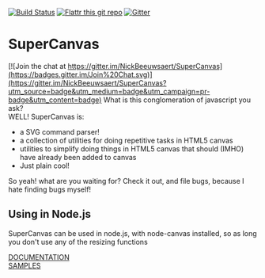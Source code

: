 [![Build Status](https://travis-ci.org/NickBeeuwsaert/SuperCanvas.svg?branch=master)](https://travis-ci.org/NickBeeuwsaert/SuperCanvas)
[![Flattr this git repo](http://api.flattr.com/button/flattr-badge-large.png)](https://flattr.com/submit/auto?user_id=NickBeeuwsaert&url=https://github.com/NickBeeuwsaert/SuperCanvas&title=SuperCanvas&language=&tags=github&category=software)
[![Gitter](https://badges.gitter.im/Join%20Chat.svg)](https://gitter.im/NickBeeuwsaert/SuperCanvas?utm_source=badge&utm_medium=badge&utm_campaign=pr-badge)

SuperCanvas
===========

[![Join the chat at https://gitter.im/NickBeeuwsaert/SuperCanvas](https://badges.gitter.im/Join%20Chat.svg)](https://gitter.im/NickBeeuwsaert/SuperCanvas?utm_source=badge&utm_medium=badge&utm_campaign=pr-badge&utm_content=badge)
What is this conglomeration of javascript you ask?  
WELL! SuperCanvas is:  

 *  a SVG command parser!  
 *  a collection of utilities for doing repetitive tasks in HTML5 canvas  
 *  utilities to simplify doing things in HTML5 canvas that should (IMHO) have already been added to canvas  
 *  Just plain cool!  

So yeah! what are you waiting for? Check it out, and file bugs, because I hate finding bugs myself!  

Using in Node.js
----------------
SuperCanvas can be used in node.js, with node-canvas installed, so as long you don't use any of the resizing functions



[DOCUMENTATION][docs]  
[SAMPLES][samps]







[docs]: http://NickBeeuwsaert.github.com/SuperCanvas
[samps]: http://NickBeeuwsaert.github.com/SuperCanvas/samples/index.html
